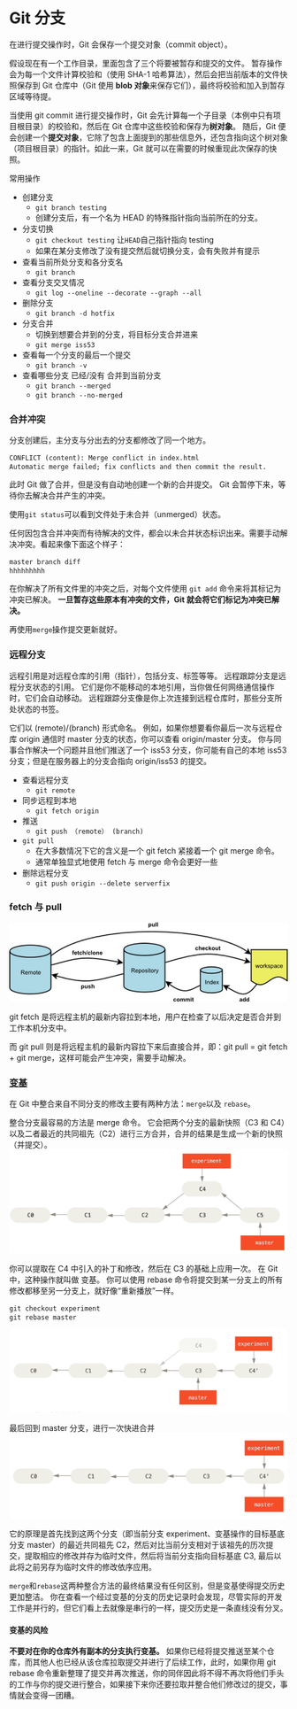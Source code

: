 # Git 分支

在进行提交操作时，Git 会保存一个提交对象（commit object）。

假设现在有一个工作目录，里面包含了三个将要被暂存和提交的文件。 暂存操作会为每一个文件计算校验和（使用 SHA-1 哈希算法），然后会把当前版本的文件快照保存到 Git 仓库中（Git 使用 **blob 对象**来保存它们），最终将校验和加入到暂存区域等待提。

当使用 git commit 进行提交操作时，Git 会先计算每一个子目录（本例中只有项目根目录）的校验和，然后在 Git 仓库中这些校验和保存为**树对象**。 随后，Git 便会创建一个**提交对象**，它除了包含上面提到的那些信息外，还包含指向这个树对象（项目根目录）的指针。如此一来，Git 就可以在需要的时候重现此次保存的快照。

常用操作

- 创建分支
  - `git branch testing`
  - 创建分支后，有一个名为 HEAD 的特殊指针指向当前所在的分支。
- 分支切换
  - `git checkout testing` 让`HEAD`自己指针指向 testing
  - 如果在某分支修改了没有提交然后就切换分支，会有失败并有提示
- 查看当前所处分支和各分支名
  - `git branch`
- 查看分支交叉情况
  - `git log --oneline --decorate --graph --all`
- 删除分支
  - `git branch -d hotfix`
- 分支合并
  - 切换到想要合并到的分支，将目标分支合并进来
  - `git merge iss53`
- 查看每一个分支的最后一个提交
  - `git branch -v`
- 查看哪些分支 已经/没有 合并到当前分支
  - `git branch --merged`
  - `git branch --no-merged`

### 合并冲突

分支创建后，主分支与分出去的分支都修改了同一个地方。

```
CONFLICT (content): Merge conflict in index.html
Automatic merge failed; fix conflicts and then commit the result.
```

此时 Git 做了合并，但是没有自动地创建一个新的合并提交。 Git 会暂停下来，等待你去解决合并产生的冲突。

使用`git status`可以看到文件处于未合并（unmerged）状态。

任何因包含合并冲突而有待解决的文件，都会以未合并状态标识出来。需要手动解决冲突。看起来像下面这个样子：

```
master branch diff
hhhhhhhhh
```

在你解决了所有文件里的冲突之后，对每个文件使用 `git add` 命令来将其标记为冲突已解决。 **一旦暂存这些原本有冲突的文件，Git 就会将它们标记为冲突已解决。**

再使用`merge`操作提交更新就好。

### 远程分支

远程引用是对远程仓库的引用（指针），包括分支、标签等等。
远程跟踪分支是远程分支状态的引用。 它们是你不能移动的本地引用，当你做任何网络通信操作时，它们会自动移动。 远程跟踪分支像是你上次连接到远程仓库时，那些分支所处状态的书签。

它们以 (remote)/(branch) 形式命名。 例如，如果你想要看你最后一次与远程仓库 origin 通信时 master 分支的状态，你可以查看 origin/master 分支。 你与同事合作解决一个问题并且他们推送了一个 iss53 分支，你可能有自己的本地 iss53 分支；但是在服务器上的分支会指向 origin/iss53 的提交。

- 查看远程分支
  - `git remote`
- 同步远程到本地
  - `git fetch origin`
- 推送
  - `git push （remote） (branch)`
- `git pull`
  - 在大多数情况下它的含义是一个 git fetch 紧接着一个 git merge 命令。
  - 通常单独显式地使用 fetch 与 merge 命令会更好一些
- 删除远程分支
  - `git push origin --delete serverfix`

### fetch 与 pull

![](../../front-end-docs/img/fetch&pull.jpg)

git fetch 是将远程主机的最新内容拉到本地，用户在检查了以后决定是否合并到工作本机分支中。

而 git pull 则是将远程主机的最新内容拉下来后直接合并，即：git pull = git fetch + git merge，这样可能会产生冲突，需要手动解决。

### [变基](https://git-scm.com/book/zh/v2/Git-%E5%88%86%E6%94%AF-%E5%8F%98%E5%9F%BA)

在 Git 中整合来自不同分支的修改主要有两种方法：`merge`以及 `rebase`。

整合分支最容易的方法是 merge 命令。 它会把两个分支的最新快照（C3 和 C4）以及二者最近的共同祖先（C2）进行三方合并，合并的结果是生成一个新的快照（并提交）。
![](../../front-end-docs/img/git-mergep.png)

你可以提取在 C4 中引入的补丁和修改，然后在 C3 的基础上应用一次。 在 Git 中，这种操作就叫做 变基。 你可以使用 rebase 命令将提交到某一分支上的所有修改都移至另一分支上，就好像“重新播放”一样。

```
git checkout experiment
git rebase master
```

![](../../front-end-docs/img/git-rebease.png)

最后回到 master 分支，进行一次快进合并
![](../../front-end-docs/img/git-mergep2.png)

它的原理是首先找到这两个分支（即当前分支 experiment、变基操作的目标基底分支 master）的最近共同祖先 C2，然后对比当前分支相对于该祖先的历次提交，提取相应的修改并存为临时文件，然后将当前分支指向目标基底 C3, 最后以此将之前另存为临时文件的修改依序应用。

`merge`和`rebase`这两种整合方法的最终结果没有任何区别，但是变基使得提交历史更加整洁。 你在查看一个经过变基的分支的历史记录时会发现，尽管实际的开发工作是并行的，但它们看上去就像是串行的一样，提交历史是一条直线没有分叉。

#### 变基的风险

**不要对在你的仓库外有副本的分支执行变基。**
如果你已经将提交推送至某个仓库，而其他人也已经从该仓库拉取提交并进行了后续工作，此时，如果你用 git rebase 命令重新整理了提交并再次推送，你的同伴因此将不得不再次将他们手头的工作与你的提交进行整合，如果接下来你还要拉取并整合他们修改过的提交，事情就会变得一团糟。
